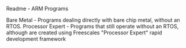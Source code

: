 Readme - ARM Programs

Bare Metal - Programs dealing directly with bare chip metal, without an RTOS.
Processor Expert - Programs that still operate without an RTOS, although are created using Freescales "Processor Expert" rapid development framework